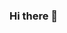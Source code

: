 ### Hi there 👋

<!--
**Potsri/Potsri** is a ✨ _special_ ✨ repository because its `README.md` (this file) appears on your GitHub profile.

- 👋 Hi, I’m @SrilathaPotlachervu
- 👀 I’m interested in DATA SCIENCE and ML
- 🌱 I’m currently learning DATA SCIENCE
- 🔭 I’m doing Internship at AI VARIANT
- 👯 I’m looking to collaborate on Data Science Projects
- 📫 How to reach me: srilathapotlacheruvu0011@gmail.com

